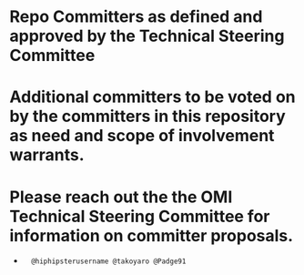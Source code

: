 # Repo Committers as defined and approved by the Technical Steering Committee
# Additional committers to be voted on by the committers in this repository as need and scope of involvement warrants.
# Please reach out the the OMI Technical Steering Committee for information on committer proposals.
*       @hiphipsterusername @takoyaro @Padge91
